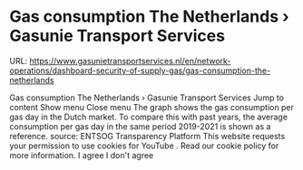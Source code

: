 # Gas consumption The Netherlands › Gasunie Transport Services

URL: https://www.gasunietransportservices.nl/en/network-operations/dashboard-security-of-supply-gas/gas-consumption-the-netherlands

Gas consumption The Netherlands › Gasunie Transport Services
Jump to content
Show menu
Close menu
The graph shows the
gas
consumption per
gas day
in the Dutch market. To compare this with past years, the average consumption per
gas day
in the same period 2019-2021 is shown as a reference.
source:
ENTSOG Transparency Platform
This website requests your permission to use cookies for
YouTube
. Read our
cookie policy
for more information.
I agree
I don't agree